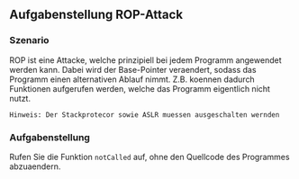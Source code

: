 ## Aufgabenstellung ROP-Attack

### Szenario

ROP ist eine Attacke, welche prinzipiell bei jedem Programm angewendet werden 
kann. Dabei wird der Base-Pointer veraendert, sodass das Programm einen
alternativen Ablauf nimmt. Z.B. koennen dadurch Funktionen aufgerufen werden, 
welche das Programm eigentlich nicht nutzt.

`Hinweis: Der Stackprotecor sowie ASLR muessen ausgeschalten wernden`

### Aufgabenstellung
Rufen Sie die Funktion `notCalled` auf, ohne den Quellcode des Programmes 
abzuaendern.
